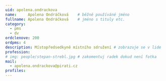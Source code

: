 ```yaml
---
uid: apolena.ondrackova
name:     Apolena Ondráčková  	# běžně používáné jméno
fullname: Apolena Ondráčková  	# jméno s tituly etc.
category:
  - pms
  - dv
ordclenove: 200
ordpms: 4
description: Místopředsedkyně místního sdružení # zobrazuje se v lide
profession: 
# img: people/stepan-strebl.jpg # zakomentuj radek dokud není fotka
mail:
  - apolena.ondrackova@pirati.cz
profiles:
---
```

